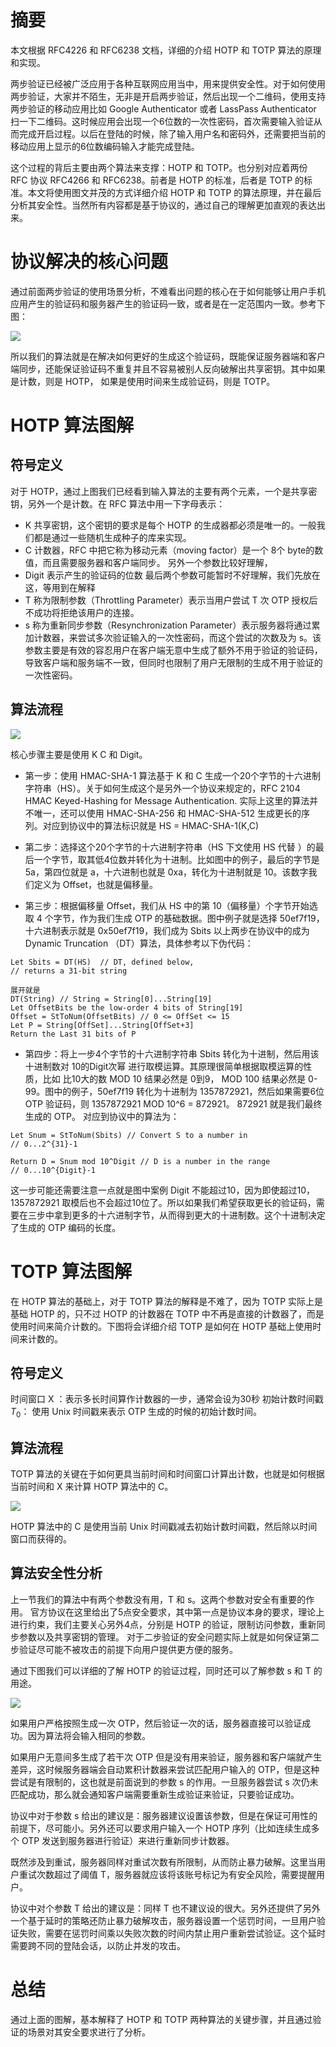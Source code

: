 # 摘要

本文根据 RFC4226 和 RFC6238 文档，详细的介绍 HOTP 和 TOTP 算法的原理和实现。

两步验证已经被广泛应用于各种互联网应用当中，用来提供安全性。对于如何使用两步验证，大家并不陌生，无非是开启两步验证，然后出现一个二维码，使用支持两步验证的移动应用比如
Google Authenticator 或者 LassPass Authenticator
扫一下二维码。这时候应用会出现一个6位数的一次性密码，首次需要输入验证从而完成开启过程。以后在登陆的时候，除了输入用户名和密码外，还需要把当前的移动应用上显示的6位数编码输入才能完成登陆。

这个过程的背后主要由两个算法来支撑：HOTP 和 TOTP。也分别对应着两份 RFC 协议 RFC4266 和 RFC6238。前者是 HOTP 的标准，后者是
TOTP 的标准。本文将使用图文并茂的方式详细介绍 HOTP 和 TOTP 的算法原理，并在最后分析其安全性。当然所有内容都是基于协议的，通过自己的理解更加直观的表达出来。

# 协议解决的核心问题

通过前面两步验证的使用场景分析，不难看出问题的核心在于如何能够让用户手机应用产生的验证码和服务器产生的验证码一致，或者是在一定范围内一致。参考下图：

![](./assets/readme-1697075253562.png)

所以我们的算法就是在解决如何更好的生成这个验证码，既能保证服务器端和客户端同步，还能保证验证码不重复并且不容易被别人反向破解出共享密钥。其中如果是计数，则是
HOTP， 如果是使用时间来生成验证码，则是 TOTP。

# HOTP 算法图解

## 符号定义

对于 HOTP，通过上图我们已经看到输入算法的主要有两个元素，一个是共享密钥，另外一个是计数。在 RFC 算法中用一下字母表示：

* K 共享密钥，这个密钥的要求是每个 HOTP 的生成器都必须是唯一的。一般我们都是通过一些随机生成种子的库来实现。
* C 计数器，RFC 中把它称为移动元素（moving factor）是一个 8个 byte的数值，而且需要服务器和客户端同步。
  另外一个参数比较好理解，
* Digit 表示产生的验证码的位数
  最后两个参数可能暂时不好理解，我们先放在这，等用到在解释
* T 称为限制参数（Throttling Parameter）表示当用户尝试 T 次 OTP 授权后不成功将拒绝该用户的连接。
* s 称为重新同步参数（Resynchronization Parameter）表示服务器将通过累加计数器，来尝试多次验证输入的一次性密码，而这个尝试的次数及为
  s。该参数主要是有效的容忍用户在客户端无意中生成了额外不用于验证的验证码，导致客户端和服务端不一致，但同时也限制了用户无限制的生成不用于验证的一次性密码。

## 算法流程

![](./assets/readme-1697075367273.png)

核心步骤主要是使用 K C 和 Digit。

* 第一步：使用 HMAC-SHA-1 算法基于 K 和 C 生成一个20个字节的十六进制字符串（HS）。关于如何生成这个是另外一个协议来规定的，RFC
  2104 HMAC Keyed-Hashing for Message Authentication. 实际上这里的算法并不唯一，还可以使用 HMAC-SHA-256 和 HMAC-SHA-512
  生成更长的序列。对应到协议中的算法标识就是
  HS = HMAC-SHA-1(K,C)

* 第二步：选择这个20个字节的十六进制字符串（HS 下文使用 HS 代替 ）的最后一个字节，取其低4位数并转化为十进制。比如图中的例子，最后的字节是
  5a，第四位就是 a，十六进制也就是 0xa，转化为十进制就是 10。该数字我们定义为 Offset，也就是偏移量。

* 第三步：根据偏移量 Offset，我们从 HS 中的第 10（偏移量）个字节开始选取 4 个字节，作为我们生成 OTP 的基础数据。图中例子就是选择
  50ef7f19，十六进制表示就是 0x50ef7f19，我们成为 Sbits
  以上两步在协议中的成为 Dynamic Truncation （DT）算法，具体参考以下伪代码：

```
Let Sbits = DT(HS)  // DT, defined below,
// returns a 31-bit string

展开就是
DT(String) // String = String[0]...String[19]
Let OffsetBits be the low-order 4 bits of String[19]
Offset = StToNum(OffsetBits) // 0 <= OffSet <= 15
Let P = String[OffSet]...String[OffSet+3]
Return the Last 31 bits of P
```

* 第四步：将上一步4个字节的十六进制字符串 Sbits 转化为十进制，然后用该十进制数对 10的Digit次幂 进行取模运算。其原理很简单根据取模运算的性质，比如
  比10大的数 MOD 10 结果必然是 0到9， MOD 100 结果必然是 0-99。图中的例子，50ef7f19 转化为十进制为 1357872921，然后如果需要6位
  OTP 验证码，则 1357872921 MOD 10^6 = 872921。 872921 就是我们最终生成的 OTP。
  对应到协议中的算法为：

```
Let Snum = StToNum(Sbits) // Convert S to a number in
// 0...2^{31}-1

Return D = Snum mod 10^Digit // D is a number in the range
// 0...10^{Digit}-1
```

这一步可能还需要注意一点就是图中案例 Digit 不能超过10，因为即使超过10，
1357872921 取模后也不会超过10位了。所以如果我们希望获取更长的验证码，需要在三步中拿到更多的十六进制字节，从而得到更大的十进制数。这个十进制决定了生成的
OTP 编码的长度。

# TOTP 算法图解

在 HOTP 算法的基础上，对于 TOTP 算法的解释是不难了，因为 TOTP 实际上是基础 HOTP 的，只不过 HOTP 的计数器在 TOTP
中不再是直接的计数器了，而是使用时间来简介计数的。下图将会详细介绍 TOTP 是如何在 HOTP 基础上使用时间来计数的。

## 符号定义

时间窗口 X ：表示多长时间算作计数器的一步，通常会设为30秒
初始计数时间戳 $T_0$： 使用 Unix 时间戳来表示 OTP 生成的时候的初始计数时间。

## 算法流程

TOTP 算法的关键在于如何更具当前时间和时间窗口计算出计数，也就是如何根据当前时间和 X 来计算 HOTP 算法中的 C。

![](./assets/readme-1697075492353.png)

HOTP 算法中的 C 是使用当前 Unix 时间戳减去初始计数时间戳，然后除以时间窗口而获得的。

## 算法安全性分析

上一节我们的算法中有两个参数没有用，T 和 s。这两个参数对安全有重要的作用。
官方协议在这里给出了5点安全要求，其中第一点是协议本身的要求，理论上进行约束，我们主要关心另外4点，分别是 HOTP
的验证，限制访问参数，重新同步参数以及共享密钥的管理。
对于二步验证的安全问题实际上就是如何保证第二步验证尽可能不被攻击的前提下向用户提供更方便的服务。

通过下图我们可以详细的了解 HOTP 的验证过程，同时还可以了解参数 s 和 T 的用途。

![](./assets/readme-1697075533572.png)

如果用户严格按照生成一次 OTP，然后验证一次的话，服务器直接可以验证成功。因为算法将会输入相同的参数。

如果用户无意间多生成了若干次 OTP 但是没有用来验证，服务器和客户端就产生差异，这时候服务器端会自动累积计数器来尝试匹配用户输入的
OTP，但是这种尝试是有限制的，这也就是前面说到的参数 s 的作用。一旦服务器尝试 s 次仍未匹配成功，那么就会通知客户端需要重新生成验证来验证，只要验证成功。

协议中对于参数 s 给出的建议是：服务器建议设置该参数，但是在保证可用性的前提下，尽可能小。另外还可以要求用户输入一个 HOTP
序列（比如连续生成多个 OTP 发送到服务器进行验证）来进行重新同步计数器。

既然涉及到重试，服务器同样对重试次数有所限制，从而防止暴力破解。这里当用户重试次数超过了阈值 T，服务器就应该将该账号标记为有安全风险，需要提醒用户。

协议中对个参数 T 给出的建议是：同样 T
也不建议设的很大。另外还提供了另外一个基于延时的策略还防止暴力破解攻击，服务器设置一个惩罚时间，一旦用户验证失败，需要在惩罚时间乘以失败次数的时间内禁止用户重新尝试验证。这个延时需要跨不同的登陆会话，以防止并发的攻击。

# 总结

通过上面的图解，基本解释了 HOTP 和 TOTP 两种算法的关键步骤，并且通过验证的场景对其安全要求进行了分析。
